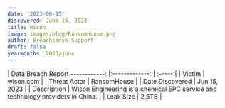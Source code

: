 ```yaml
---
date: '2023-06-15'
discovered: June 15, 2023
title: Wison
image: images/blog/RansomHouse.png
author: Breachsense Support
draft: false
yearmonths: 2023/june
---
```



| Data Breach Report
------------:     |:-------------:    | :-----:|
| Victim      | wison.com      | 
| Threat Actor      | RansomHouse      | 
| Date Discovered      | Jun 15, 2023      | 
| Description      | Wison Engineering is a chemical EPC service and technology providers in China.      | 
| Leak Size      | 2.5TB      | 

